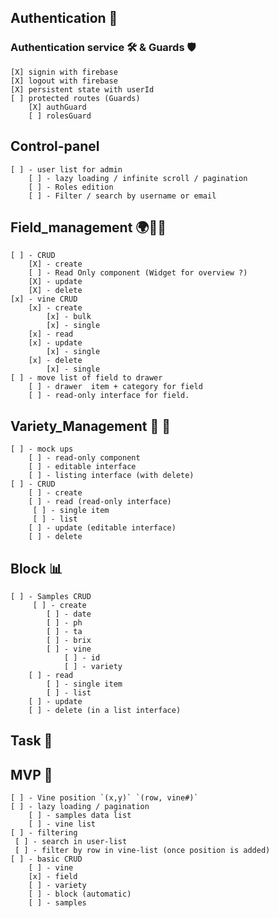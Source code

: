 ## Authentication 🔐
### Authentication service 🛠️ & Guards 🛡️
    [X] signin with firebase
    [X] logout with firebase
    [X] persistent state with userId
    [ ] protected routes (Guards)
        [X] authGuard
        [ ] rolesGuard

## Control-panel
    [ ] - user list for admin
        [ ] - lazy loading / infinite scroll / pagination
        [ ] - Roles edition
        [ ] - Filter / search by username or email

## Field_management 🌍🌱🍇
    [ ] - CRUD
        [X] - create
        [ ] - Read Only component (Widget for overview ?)
        [X] - update
        [X] - delete
    [x] - vine CRUD
        [x] - create
            [x] - bulk
            [x] - single
        [x] - read
        [x] - update
            [x] - single
        [x] - delete
            [x] - single
    [ ] - move list of field to drawer
        [ ] - drawer  item + category for field
        [ ] - read-only interface for field.

## Variety_Management 📖 🍇
    [ ] - mock ups
        [ ] - read-only component
        [ ] - editable interface
        [ ] - listing interface (with delete)
    [ ] - CRUD
        [ ] - create
        [ ] - read (read-only interface)
         [ ] - single item
         [ ] - list
        [ ] - update (editable interface)
        [ ] - delete

## Block 📊
    [ ] - Samples CRUD
         [ ] - create
            [ ] - date
            [ ] - ph
            [ ] - ta
            [ ] - brix
            [ ] - vine
                [ ] - id
                [ ] - variety
        [ ] - read 
            [ ] - single item
            [ ] - list
        [ ] - update
        [ ] - delete (in a list interface)

## Task 📝

## MVP 👑
    [ ] - Vine position `(x,y)` `(row, vine#)`
    [ ] - lazy loading / pagination
        [ ] - samples data list
        [ ] - vine list
    [ ] - filtering
     [ ] - search in user-list
     [ ] - filter by row in vine-list (once position is added)
    [ ] - basic CRUD
        [ ] - vine
        [x] - field
        [ ] - variety
        [ ] - block (automatic)
        [ ] - samples
